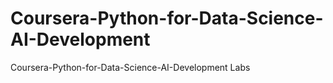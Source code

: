 # Coursera-Python-for-Data-Science-AI-Development
Coursera-Python-for-Data-Science-AI-Development Labs
